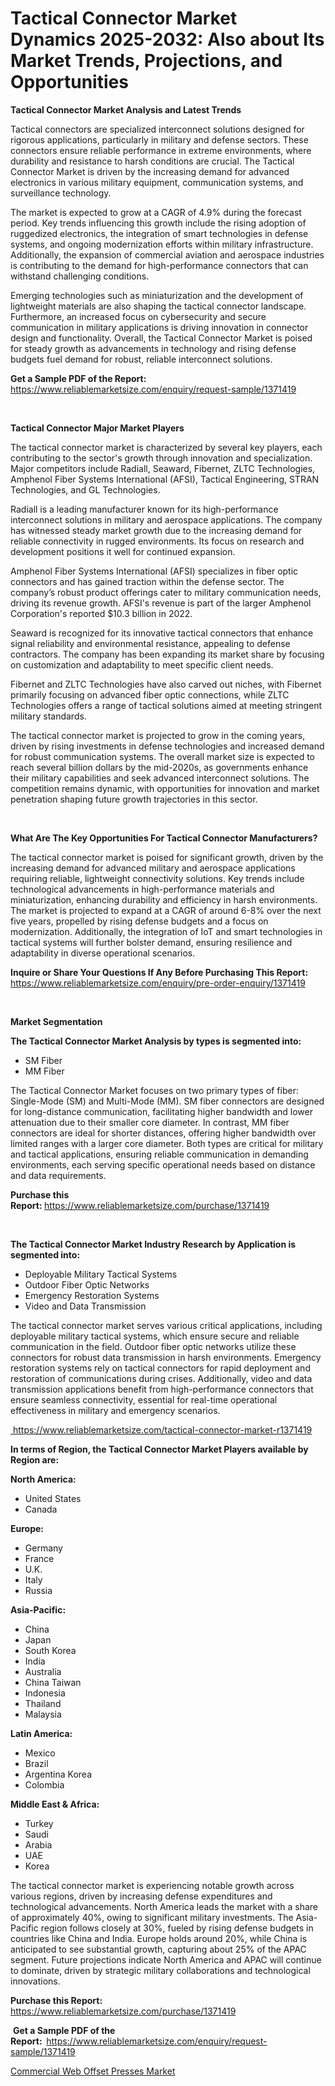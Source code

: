 <p><h1>Tactical Connector Market Dynamics 2025-2032: Also about Its Market Trends, Projections, and Opportunities</h1></p><p><strong>Tactical Connector Market Analysis and Latest Trends</strong></p>
<p><p>Tactical connectors are specialized interconnect solutions designed for rigorous applications, particularly in military and defense sectors. These connectors ensure reliable performance in extreme environments, where durability and resistance to harsh conditions are crucial. The Tactical Connector Market is driven by the increasing demand for advanced electronics in various military equipment, communication systems, and surveillance technology.</p><p>The market is expected to grow at a CAGR of 4.9% during the forecast period. Key trends influencing this growth include the rising adoption of ruggedized electronics, the integration of smart technologies in defense systems, and ongoing modernization efforts within military infrastructure. Additionally, the expansion of commercial aviation and aerospace industries is contributing to the demand for high-performance connectors that can withstand challenging conditions.</p><p>Emerging technologies such as miniaturization and the development of lightweight materials are also shaping the tactical connector landscape. Furthermore, an increased focus on cybersecurity and secure communication in military applications is driving innovation in connector design and functionality. Overall, the Tactical Connector Market is poised for steady growth as advancements in technology and rising defense budgets fuel demand for robust, reliable interconnect solutions.</p></p>
<p><strong>Get a Sample PDF of the Report:&nbsp;</strong> <a href="https://www.reliablemarketsize.com/enquiry/request-sample/1371419?utm_campaign=3166&utm_medium=2&utm_source=Github&utm_content=ia&utm_term=22032025&utm_id=tactical-connector">https://www.reliablemarketsize.com/enquiry/request-sample/1371419</a></p>
<p>&nbsp;</p>
<p><strong>Tactical Connector Major Market Players</strong></p>
<p><p>The tactical connector market is characterized by several key players, each contributing to the sector's growth through innovation and specialization. Major competitors include Radiall, Seaward, Fibernet, ZLTC Technologies, Amphenol Fiber Systems International (AFSI), Tactical Engineering, STRAN Technologies, and GL Technologies.</p><p>Radiall is a leading manufacturer known for its high-performance interconnect solutions in military and aerospace applications. The company has witnessed steady market growth due to the increasing demand for reliable connectivity in rugged environments. Its focus on research and development positions it well for continued expansion.</p><p>Amphenol Fiber Systems International (AFSI) specializes in fiber optic connectors and has gained traction within the defense sector. The company’s robust product offerings cater to military communication needs, driving its revenue growth. AFSI's revenue is part of the larger Amphenol Corporation's reported $10.3 billion in 2022.</p><p>Seaward is recognized for its innovative tactical connectors that enhance signal reliability and environmental resistance, appealing to defense contractors. The company has been expanding its market share by focusing on customization and adaptability to meet specific client needs.</p><p>Fibernet and ZLTC Technologies have also carved out niches, with Fibernet primarily focusing on advanced fiber optic connections, while ZLTC Technologies offers a range of tactical solutions aimed at meeting stringent military standards.</p><p>The tactical connector market is projected to grow in the coming years, driven by rising investments in defense technologies and increased demand for robust communication systems. The overall market size is expected to reach several billion dollars by the mid-2020s, as governments enhance their military capabilities and seek advanced interconnect solutions. The competition remains dynamic, with opportunities for innovation and market penetration shaping future growth trajectories in this sector.</p></p>
<p>&nbsp;</p>
<p><strong>What Are The Key Opportunities For Tactical Connector Manufacturers?</strong></p>
<p><p>The tactical connector market is poised for significant growth, driven by the increasing demand for advanced military and aerospace applications requiring reliable, lightweight connectivity solutions. Key trends include technological advancements in high-performance materials and miniaturization, enhancing durability and efficiency in harsh environments. The market is projected to expand at a CAGR of around 6-8% over the next five years, propelled by rising defense budgets and a focus on modernization. Additionally, the integration of IoT and smart technologies in tactical systems will further bolster demand, ensuring resilience and adaptability in diverse operational scenarios.</p></p>
<p><strong>Inquire or Share Your Questions If Any Before Purchasing This Report:</strong> <a href="https://www.reliablemarketsize.com/enquiry/pre-order-enquiry/1371419?utm_campaign=3166&utm_medium=2&utm_source=Github&utm_content=ia&utm_term=22032025&utm_id=tactical-connector">https://www.reliablemarketsize.com/enquiry/pre-order-enquiry/1371419</a></p>
<p>&nbsp;</p>
<p><strong>Market Segmentation</strong></p>
<p><strong>The Tactical Connector Market Analysis by types is segmented into:</strong></p>
<p><ul><li>SM Fiber</li><li>MM Fiber</li></ul></p>
<p><p>The Tactical Connector Market focuses on two primary types of fiber: Single-Mode (SM) and Multi-Mode (MM). SM fiber connectors are designed for long-distance communication, facilitating higher bandwidth and lower attenuation due to their smaller core diameter. In contrast, MM fiber connectors are ideal for shorter distances, offering higher bandwidth over limited ranges with a larger core diameter. Both types are critical for military and tactical applications, ensuring reliable communication in demanding environments, each serving specific operational needs based on distance and data requirements.</p></p>
<p><strong>Purchase this Report:&nbsp;</strong><a href="https://www.reliablemarketsize.com/purchase/1371419?utm_campaign=3166&utm_medium=2&utm_source=Github&utm_content=ia&utm_term=22032025&utm_id=tactical-connector">https://www.reliablemarketsize.com/purchase/1371419</a></p>
<p>&nbsp;</p>
<p><strong>The Tactical Connector Market Industry Research by Application is segmented into:</strong></p>
<p><ul><li>Deployable Military Tactical Systems</li><li>Outdoor Fiber Optic Networks</li><li>Emergency Restoration Systems</li><li>Video and Data Transmission</li></ul></p>
<p><p>The tactical connector market serves various critical applications, including deployable military tactical systems, which ensure secure and reliable communication in the field. Outdoor fiber optic networks utilize these connectors for robust data transmission in harsh environments. Emergency restoration systems rely on tactical connectors for rapid deployment and restoration of communications during crises. Additionally, video and data transmission applications benefit from high-performance connectors that ensure seamless connectivity, essential for real-time operational effectiveness in military and emergency scenarios.</p></p>
<p><a href="https://www.reliablemarketsize.com/tactical-connector-market-r1371419?utm_campaign=3166&utm_medium=2&utm_source=Github&utm_content=ia&utm_term=22032025&utm_id=tactical-connector">&nbsp;https://www.reliablemarketsize.com/tactical-connector-market-r1371419</a></p>
<p><strong>In terms of Region, the Tactical Connector Market Players available by Region are:</strong></p>
<p>
    <p> <strong> North America: </strong>
        <ul>
            <li>United States</li>
            <li>Canada</li>
        </ul>
        </p> 
    <p> <strong> Europe: </strong>
        <ul>
            <li>Germany</li>
            <li>France</li>
            <li>U.K.</li>
            <li>Italy</li>
            <li>Russia</li>
        </ul>
        </p> 
    <p> <strong> Asia-Pacific: </strong>
        <ul>
            <li>China</li>
            <li>Japan</li>
            <li>South Korea</li>
            <li>India</li>
            <li>Australia</li>
            <li>China Taiwan</li>
            <li>Indonesia</li>
            <li>Thailand</li>
            <li>Malaysia</li>
        </ul>
        </p> 
    <p> <strong> Latin America: </strong>
        <ul>
            <li>Mexico</li>
            <li>Brazil</li>
            <li>Argentina Korea</li>
            <li>Colombia</li>
        </ul>
        </p> 
    <p> <strong> Middle East & Africa: </strong>
        <ul>
            <li>Turkey</li>
            <li>Saudi</li>
            <li>Arabia</li>
            <li>UAE</li>
            <li>Korea</li>
        </ul>
    </p>
    </p>
<p><p>The tactical connector market is experiencing notable growth across various regions, driven by increasing defense expenditures and technological advancements. North America leads the market with a share of approximately 40%, owing to significant military investments. The Asia-Pacific region follows closely at 30%, fueled by rising defense budgets in countries like China and India. Europe holds around 20%, while China is anticipated to see substantial growth, capturing about 25% of the APAC segment. Future projections indicate North America and APAC will continue to dominate, driven by strategic military collaborations and technological innovations.</p></p>
<p><strong>Purchase this Report: </strong><a href="https://www.reliablemarketsize.com/purchase/1371419?utm_campaign=3166&utm_medium=2&utm_source=Github&utm_content=ia&utm_term=22032025&utm_id=tactical-connector">https://www.reliablemarketsize.com/purchase/1371419</a></p>
<p>&nbsp;<strong>Get a Sample PDF of the Report:&nbsp;&nbsp;</strong><a href="https://www.reliablemarketsize.com/enquiry/request-sample/1371419?utm_campaign=3166&utm_medium=2&utm_source=Github&utm_content=ia&utm_term=22032025&utm_id=tactical-connector">https://www.reliablemarketsize.com/enquiry/request-sample/1371419</a></p>
<p><strong></strong></p>
<p><p><a href="https://github.com/sharphadan/Market-Research-Report-List-1/blob/main/commercial-web-offset-presses-market.md?utm_campaign=3166&utm_medium=2&utm_source=Github&utm_content=ia&utm_term=22032025&utm_id=tactical-connector">Commercial Web Offset Presses Market</a></p></p>